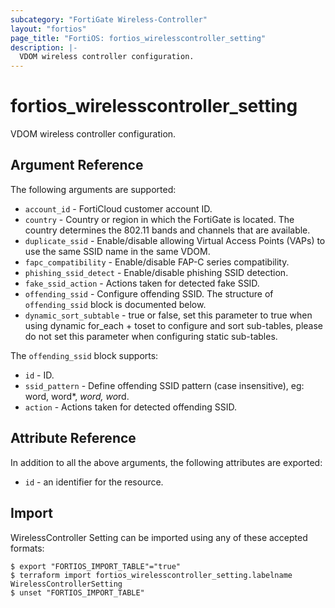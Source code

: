 ```yaml
---
subcategory: "FortiGate Wireless-Controller"
layout: "fortios"
page_title: "FortiOS: fortios_wirelesscontroller_setting"
description: |-
  VDOM wireless controller configuration.
---
```


# fortios_wirelesscontroller_setting
VDOM wireless controller configuration.

## Argument Reference


The following arguments are supported:

* `account_id` - FortiCloud customer account ID.
* `country` - Country or region in which the FortiGate is located. The country determines the 802.11 bands and channels that are available.
* `duplicate_ssid` - Enable/disable allowing Virtual Access Points (VAPs) to use the same SSID name in the same VDOM.
* `fapc_compatibility` - Enable/disable FAP-C series compatibility.
* `phishing_ssid_detect` - Enable/disable phishing SSID detection.
* `fake_ssid_action` - Actions taken for detected fake SSID.
* `offending_ssid` - Configure offending SSID. The structure of `offending_ssid` block is documented below.
* `dynamic_sort_subtable` - true or false, set this parameter to true when using dynamic for_each + toset to configure and sort sub-tables, please do not set this parameter when configuring static sub-tables.

The `offending_ssid` block supports:

* `id` - ID.
* `ssid_pattern` - Define offending SSID pattern (case insensitive), eg: word, word*, *word, wo*rd.
* `action` - Actions taken for detected offending SSID.


## Attribute Reference

In addition to all the above arguments, the following attributes are exported:
* `id` - an identifier for the resource.

## Import

WirelessController Setting can be imported using any of these accepted formats:
```
$ export "FORTIOS_IMPORT_TABLE"="true"
$ terraform import fortios_wirelesscontroller_setting.labelname WirelessControllerSetting
$ unset "FORTIOS_IMPORT_TABLE"
```
